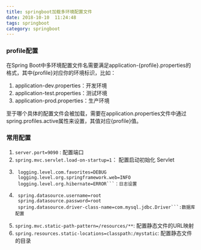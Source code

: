 ```yaml
---
title: springboot加载多环境配置文件
date: 2018-10-10  11:24:48
tags: springboot            
category: springboot
---
```


### profile配置
在Spring Boot中多环境配置文件名需要满足application-{profile}.properties的格式，其中{profile}对应你的环境标识，比如：
1. application-dev.properties：开发环境 
2. application-test.properties：测试环境 
3. application-prod.properties：生产环境

至于哪个具体的配置文件会被加载，需要在application.properties文件中通过spring.profiles.active属性来设置，其值对应{profile}值。 

### 常用配置
1. `server.port=9090` : 配置端口
2. `spring.mvc.servlet.load-on-startup=1`： 配置启动初始化 Servlet
3. ```logging.path=/user/local/log
    logging.level.com.favorites=DEBUG
    logging.level.org.springframework.web=INFO
    logging.level.org.hibernate=ERROR```：日志设置
4. ```spring.datasource.url=jdbc:mysql://localhost:3306/test
    spring.datasource.username=root
    spring.datasource.password=root
    spring.datasource.driver-class-name=com.mysql.jdbc.Driver```:数据库配置
5. `spring.mvc.static-path-pattern=/resources/**`: 配置静态文件的URL映射
6. `spring.resources.static-locations=classpath:/mystatic`: 配置静态文件的目录
